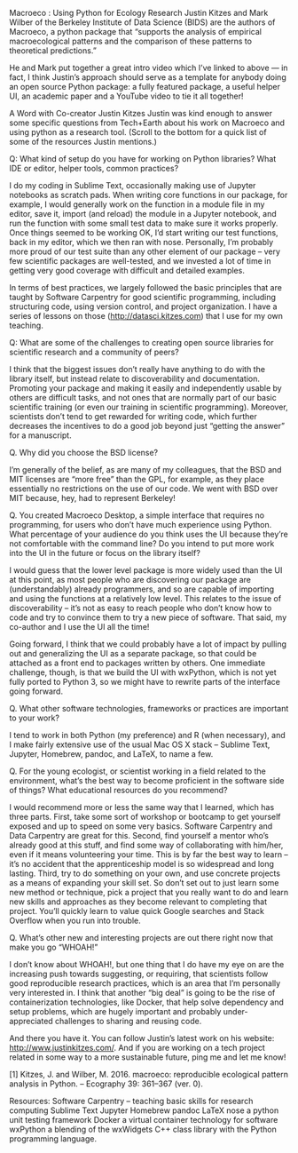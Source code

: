 Macroeco : Using Python for Ecology Research
Justin Kitzes and Mark Wilber of the Berkeley Institute of Data Science (BIDS) are the authors of Macroeco, a python package that “supports the analysis of empirical macroecological patterns and the comparison of these patterns to theoretical predictions.”

He and Mark put together a great intro video which I’ve linked to above —  in fact, I think Justin’s approach should serve as a template for anybody doing an open source Python package: a fully featured package, a useful helper UI, an academic paper and a YouTube video to tie it all together!

A Word with Co-creator Justin Kitzes
Justin was kind enough to answer some specific questions from Tech+Earth about his work on Macroeco and using python as a research tool. (Scroll to the bottom for a quick list of some of the resources Justin mentions.)

Q: What kind of setup do you have for working on Python libraries? What IDE or editor, helper tools, common practices?

I do my coding in Sublime Text, occasionally making use of Jupyter notebooks as scratch pads. When writing core functions in our package, for example, I would generally work on the function in a module file in my editor, save it, import (and reload) the module in a Jupyter notebook, and run the function with some small test data to make sure it works properly. Once things seemed to be working OK, I’d start writing our test functions, back in my editor, which we then ran with nose. Personally, I’m probably more proud of our test suite than any other element of our package – very few scientific packages are well-tested, and we invested a lot of time in getting very good coverage with difficult and detailed examples.

In terms of best practices, we largely followed the basic principles that are taught by Software Carpentry for good scientific programming, including structuring code, using version control, and project organization. I have a series of lessons on those (http://datasci.kitzes.com) that I use for my own teaching.

Q: What are some of the challenges to creating open source libraries for scientific research and a community of peers?

I think that the biggest issues don’t really have anything to do with the library itself, but instead relate to discoverability and documentation. Promoting your package and making it easily and independently usable by others are difficult tasks, and not ones that are normally part of our basic scientific training (or even our training in scientific programming). Moreover, scientists don’t tend to get rewarded for writing code, which further decreases the incentives to do a good job beyond just “getting the answer” for a manuscript.

Q. Why did you choose the BSD license?

I’m generally of the belief, as are many of my colleagues, that the BSD and MIT licenses are “more free” than the GPL, for example, as they place essentially no restrictions on the use of our code. We went with BSD over MIT because, hey, had to represent Berkeley!

Q. You created Macroeco Desktop, a simple interface that requires no programming, for users who don’t have much experience using Python. What percentage of your audience do you think uses the UI because they’re not comfortable with the command line? Do you intend to put more work into the UI in the future or focus on the library itself?

I would guess that the lower level package is more widely used than the UI at this point, as most people who are discovering our package are (understandably) already programmers, and so are capable of importing and using the functions at a relatively low level. This relates to the issue of discoverability – it’s not as easy to reach people who don’t know how to code and try to convince them to try a new piece of software. That said, my co-author and I use the UI all the time!

Going forward, I think that we could probably have a lot of impact by pulling out and generalizing the UI as a separate package, so that could be attached as a front end to packages written by others. One immediate challenge, though, is that we build the UI with wxPython, which is not yet fully ported to Python 3, so we might have to rewrite parts of the interface going forward.

Q. What other software technologies, frameworks or practices are important to your work?

I tend to work in both Python (my preference) and R (when necessary), and I make fairly extensive use of the usual Mac OS X stack – Sublime Text, Jupyter, Homebrew, pandoc, and LaTeX, to name a few.

Q. For the young ecologist, or scientist working in a field related to the environment, what’s the best way to become proficient in the software side of things? What educational resources do you recommend?

I would recommend more or less the same way that I learned, which has three parts. First, take some sort of workshop or bootcamp to get yourself exposed and up to speed on some very basics. Software Carpentry and Data Carpentry are great for this. Second, find yourself a mentor who’s already good at this stuff, and find some way of collaborating with him/her, even if it means volunteering your time. This is by far the best way to learn – it’s no accident that the apprenticeship model is so widespread and long lasting. Third, try to do something on your own, and use concrete projects as a means of expanding your skill set. So don’t set out to just learn some new method or technique, pick a project that you really want to do and learn new skills and approaches as they become relevant to completing that project. You’ll quickly learn to value quick Google searches and Stack Overflow when you run into trouble.

Q. What’s other new and interesting projects are out there right now that make you go “WHOAH!”

I don’t know about WHOAH!, but one thing that I do have my eye on are the increasing push towards suggesting, or requiring, that scientists follow good reproducible research practices, which is an area that I’m personally very interested in. I think that another “big deal” is going to be the rise of containerization technologies, like Docker, that help solve dependency and setup problems, which are hugely important and probably under-appreciated challenges to sharing and reusing code.

And there you have it. You can follow Justin’s latest work on his website: http://www.justinkitzes.com/. And if you are working on a tech project related in some way to a more sustainable future, ping me and let me know!

[1] Kitzes, J. and Wilber, M. 2016. macroeco: reproducible ecological pattern analysis in Python. – Ecography 39: 361–367 (ver. 0).

 

Resources:
Software Carpentry – teaching basic skills for research computing
Sublime Text
Jupyter
Homebrew
pandoc
LaTeX
nose a python unit testing framework
Docker a virtual container technology for software
wxPython a blending of the wxWidgets C++ class library with the Python programming language.